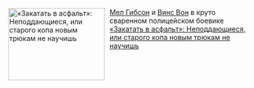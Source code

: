 <!--2025-02-18 10:15:02-->
<div class="yb">
  <div class="rss smaller1 kino_kino"><a href="https://www.kino-teatr.ru/kino/art/tv/5299/" title="«Закатать в асфальт»: Неподдающиеся, или старого копа новым трюкам не научишь"><img src="https://www.kino-teatr.ru/art/9/9/5299/poster.jpg" width="196" height="147" align="left" hspace="5" style="margin: 0px 10px 0px 5px" alt="«Закатать в асфальт»: Неподдающиеся, или старого копа новым трюкам не научишь"/></a><a href=https://www.kino-teatr.ru/kino/acter/m/hollywood/49002/bio/ target=_blank>Мел Гибсон</a> и <a href=https://www.kino-teatr.ru/kino/acter/m/hollywood/50051/bio/ target=_blank>Винс Вон</a> в круто сваренном полицейском боевике <br><a class="light" href="https://www.kino-teatr.ru/kino/art/tv/5299/">«Закатать в асфальт»: Неподдающиеся, или старого копа новым трюкам не научишь</a></div>
</div>
